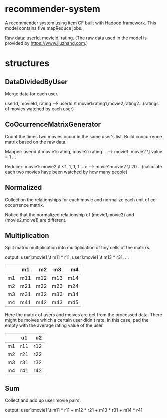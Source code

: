 # recommender-system
A recommender system using item CF built with Hadoop framework.
This model contains five mapReduce jobs.

Raw data: userId, movieId, rating.
(The raw data used in the model is provided by https://www.jiuzhang.com.)

# structures
## DataDividedByUser
Merge data for each user.

userId, movieId, rating --> userId \t movie1:rating1,movie2,rating2...(ratings of movies watched by each user)

## CoOcurrenceMatrixGenerator
Count the times two movies occur in the same user's list. Build coocurrence matrix based on the raw data.

Mapper: userid \t movie1: rating, movie2: rating... --> movie1: movie2 \t value = 1 ...

Reducer: movie1: movie2 \t <1, 1, 1, 1 ...> --> movie1:movie2 \t 20 ...(calculate each two movies have been watched by how many people)

## Normalized
Collection the relationships for each movie and normalize each unit of co-occurrence matrix.

Notice that the normalized relationship of (movie1,movie2) and (movie2,moive1) are different.

## Multiplication
Split matrix multiplication into multiplication of tiny cells of the matrixs.

output: user1:movie1 \t m11 * r11, user1:movie1 \t m13 * r31, ...

|   |m1  |m2  |m3  |m4  |       
|---|:--:|---:|:--:|---:|
|m1 |m11 |m12 |m13 |m14 |
|m2 |m21 |m22 |m23 |m24 |
|m3 |m31 |m32 |m33 |m34 |
|m4 |m41 |m42 |m43 |m45 |

Here the matrix of users and moives are get from the processed data. There might be moives which a certain user didn't rate. In this case, pad the empty with the average rating value of the user.

|   |u1  |u2  |
|---|:--:|---:|
|m1 |r11 |r12 |
|m2 |r21 |r22 |
|m3 |r31 |r32 |
|m4 |r41 |r42 |

## Sum
Collect and add up user:movie pairs.

output: user1:movie1 \t m11 * r11 + m12 * r21 + m13 * r31 + m14 * r41


